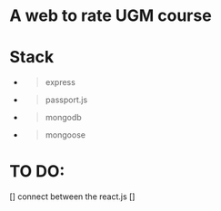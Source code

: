 # A web to rate UGM course 

# Stack
- > express
- > passport.js
- > mongodb
- > mongoose

# TO DO:
 [] connect between the react.js
 [] 

